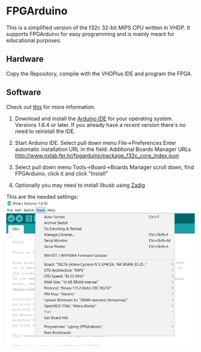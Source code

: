 # FPGArduino
This is a simplified version of the f32c 32-bit MIPS CPU written in VHDP. It supports FPGArduino for easy programming and is mainly meant for educational purposes.

## Hardware
Copy the Repository, compile with the VHDPlus IDE and program the FPGA.

## Software
Check out [this](http://www.nxlab.fer.hr/fpgarduino/) for more information.

1) Download and install the [Arduino IDE](https://www.arduino.cc/en/Main/Software) for your operating system. Versions 1.6.4 or later. If you already have a recent version there's no need to reinstall the IDE.

2) Start Arduino IDE. Select pull down menu File->Preferences
Enter automatic installation URL in the field:
Additional Boards Manager URLs
http://www.nxlab.fer.hr/fpgarduino/package_f32c_core_index.json

3) Select pull down menu Tools->Board->Boards Manager
scroll down, find FPGArduino, click it and click "Install"

4) Optionally you may need to install libusb using [Zadig](https://zadig.akeo.ie/)

This are the needed settings:
![Arduino](ArduinoFPGArduino.png)
